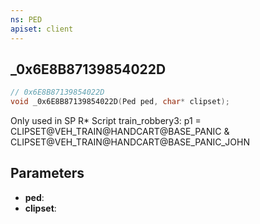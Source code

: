 ```yaml
---
ns: PED
apiset: client
---
```

## _0x6E8B87139854022D

```c
// 0x6E8B87139854022D
void _0x6E8B87139854022D(Ped ped, char* clipset);
```

Only used in SP R* Script train_robbery3: p1 = CLIPSET@VEH_TRAIN@HANDCART@BASE_PANIC & CLIPSET@VEH_TRAIN@HANDCART@BASE_PANIC_JOHN

## Parameters
* **ped**:
* **clipset**: